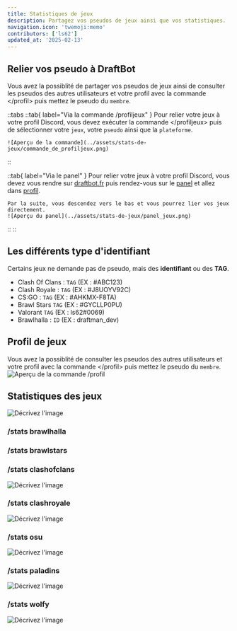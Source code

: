 ```yaml
---
title: Statistiques de jeux
description: Partagez vos pseudos de jeux ainsi que vos statistiques.
navigation.icon: 'twemoji:memo'
contributors: ['ls62']
updated_at: '2025-02-13'
---
```



## Relier vos pseudo à DraftBot
Vous avez la possiblité de partager vos pseudos de jeux ainsi de consulter les pseudos des autres utilisateurs et votre profil avec la commande \</profil> puis mettez le pseudo du `membre`.

::tabs
  ::tab{ label="Via la commande /profiljeux" }
    Pour relier votre jeux à votre profil Discord, vous devez exécuter la commande \</profiljeux> puis de sélectionner votre `jeux`, votre `pseudo` ainsi que la `plateforme`.

    ![Aperçu de la commande](../assets/stats-de-jeux/commande_de_profiljeux.png)
  ::

  ::tab{ label="Via le panel" }
    Pour relier votre jeux à votre profil Discord, vous devez vous rendre sur [draftbot.fr](https://draftbot.fr) puis rendez-vous sur le [panel](https://draftbot.fr/dashboard) et allez dans [profil](/dashboard/user/profil).

    Par la suite, vous descendez vers le bas et vous pourrez lier vos jeux directement.
    ![Aperçu du panel](../assets/stats-de-jeux/panel_jeux.png)
  ::
::


## Les différents type d'identifiant
Certains jeux ne demande pas de pseudo, mais des **identifiant** ou des **TAG**.

- Clash Of Clans : `TAG` (EX : #ABC123)
- Clash Royale : `TAG` (EX : #J8UOYV92C)
- CS:GO : `TAG` (EX : #AHKMX-F8TA)
- Brawl Stars `TAG` (EX : #GYCLLP0PU)
- Valorant `TAG` (EX : ls62#0069)
- Brawlhalla : `ID` (EX : draftman_dev)


## Profil de jeux
Vous avez la possiblité de consulter les pseudos des autres utilisateurs et votre profil avec la commande \</profil> puis mettez le pseudo du `membre`.
![Aperçu de la commande /profil](../assets/stats-de-jeux/apercu_profil.png)


## Statistiques des jeux
![Décrivez l'image](../assets/stats-de-jeux/apercu_brawlstars.png)

### /stats brawlhalla

### /stats brawlstars


### /stats clashofclans
![Décrivez l'image](../assets/stats-de-jeux/stat_clashofclans.png)


### /stats clashroyale
![Décrivez l'image](../assets/stats-de-jeux/stat_clashroyale.png)


### /stats osu
![Décrivez l'image](../assets/stats-de-jeux/stat_osu.png)


### /stats paladins
![Décrivez l'image](../assets/stats-de-jeux/apercu_paladins.png)


### /stats wolfy
![Décrivez l'image](../assets/stats-de-jeux/apercu_wolfy.png)
